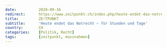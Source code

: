 ```yaml
---
date:          2020-09-16
redirect:      https://www.zeitpunkt.ch/index.php/heute-endet-das-notrecht-fuer-stunden-und-tage
title:         ZE!TPUNKT
subtitle:      'Heute endet das Notrecht – für Stunden und Tage'
country:       CH
categories:    [Politik, Recht]
tags:          [zeitpunkt, massnahmen]
---
```

